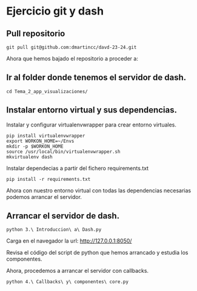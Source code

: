 # Ejercicio git y dash

## Pull repositorio

```
git pull git@github.com:dmartincc/davd-23-24.git
```
Ahora que hemos bajado el repositorio a proceder a:

## Ir al folder donde tenemos el servidor de dash.

```
cd Tema_2_app_visualizaciones/ 
```

## Instalar entorno virtual y sus dependencias.

Instalar y configurar virtualenvwrapper para crear entorno virtuales.

````
pip install virtualenvwrapper
export WORKON_HOME=~/Envs
mkdir -p $WORKON_HOME
source /usr/local/bin/virtualenvwrapper.sh
mkvirtualenv dash
````
Instalar dependecias a partir del fichero requirements.txt

```
pip install -r requirements.txt
```

Ahora con nuestro entorno virtual con todas las dependencias necesarias podemos arrancar el servidor.

## Arrancar el servidor de dash.

```
python 3.\ Introduccion\ a\ Dash.py
```

Carga en el navegador la url: http://127.0.0.1:8050/

Revisa el código del script de python que hemos arrancado y estudia los componentes.

Ahora, procedemos a arrancar el servidor con callbacks.

```
python 4.\ Callbacks\ y\ componentes\ core.py
```





